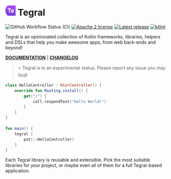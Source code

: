# <img src="assets/tegral_logo.svg" alt="Tegral logo" width=32> Tegral

![GitHub Workflow Status (CI)](https://img.shields.io/github/actions/workflow/status/utybo/Tegral/ci.yaml?label=CI&logo=github&style=for-the-badge) [![Apache 2 license](https://img.shields.io/badge/License-Apache%202-lightgray?style=for-the-badge)](LICENSE) [![Latest release](https://img.shields.io/github/v/release/utybo/Tegral?color=purple&include_prereleases&label=Latest%20release&style=for-the-badge)](https://github.com/EpiLink/EpiLink/releases) [![ktlint](https://img.shields.io/badge/code%20style-%E2%9D%A4-FF4081.svg?style=for-the-badge)](https://ktlint.github.io/)

Tegral is an opinionated collection of Kotlin frameworks, libraries, helpers and DSLs that help you make awesome apps, from web back-ends and beyond!

[**DOCUMENTATION**](https://tegral.zoroark.guru) | [**CHANGELOG**](CHANGELOG.md)

> ⚡ Tegral is in an experimental status. Please report any issue you may find!

```kotlin
class HelloController : KtorController() {
    override fun Routing.install() {
        get("/") {
            call.respondText("Hello World!")
        }
    }
}

fun main() {
    tegral {
        put(::HelloController)
    }
}
```

Each Tegral library is reusable and extensible. Pick the most suitable libraries for your project, or maybe even all of them for a full Tegral-based application.
